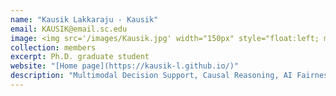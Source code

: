 ```yaml
---
name: "Kausik Lakkaraju - Kausik"
email: KAUSIK@email.sc.edu
image: <img src='/images/Kausik.jpg' width="150px" style="float:left; margin:0px 10px 0px 0px;">
collection: members
excerpt: Ph.D. graduate student
website: "[Home page](https://kausik-l.github.io/)"
description: "Multimodal Decision Support, Causal Reasoning, AI Fairness."  
---
```

